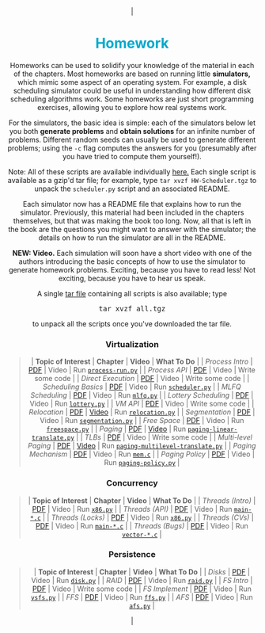 <center>

| 

<center><font color="#00aacc">

# Homework

</font></center>

Homeworks can be used to solidify your knowledge of the material in each of the chapters. Most homeworks are based on running little **simulators,** which mimic some aspect of an operating system. For example, a disk scheduling simulator could be useful in understanding how different disk scheduling algorithms work. Some homeworks are just short programming exercises, allowing you to explore how real systems work.

For the simulators, the basic idea is simple: each of the simulators below let you both **generate problems** and **obtain solutions** for an infinite number of problems. Different random seeds can usually be used to generate different problems; using the `-c` flag computes the answers for you (presumably after you have tried to compute them yourself!).

Note: All of these scripts are available individually [here.](http://www.cs.wisc.edu/~remzi/OSTEP/Homework/) Each single script is available as a gzip'd tar file; for example, type `tar xvzf HW-Scheduler.tgz` to unpack the `scheduler.py` script and an associated README.

Each simulator now has a README file that explains how to run the simulator. Previously, this material had been included in the chapters themselves, but that was making the book too long. Now, all that is left in the book are the questions you might want to answer with the simulator; the details on how to run the simulator are all in the README.

**NEW: Video.** Each simulation will soon have a short video with one of the authors introducing the basic concepts of how to use the simulator to generate homework problems. Exciting, because you have to read less! Not exciting, because you have to hear us speak.

A single [tar file](http://www.cs.wisc.edu/~remzi/OSTEP/Homework/all.tgz) containing all scripts is also available; type

<pre>tar xvzf all.tgz</pre>

to unpack all the scripts once you've downloaded the tar file.

### Virtualization

> | **Topic of Interest** | **Chapter** | **Video** | **What To Do** |
> | _Process Intro_ | [PDF](http://www.cs.wisc.edu/~remzi/OSTEP/cpu-intro.pdf) | Video | Run [`process-run.py`](http://pages.cs.wisc.edu/~remzi/OSTEP/Homework/HW-CPU-Intro.tgz) |
> | _Process API_ | [PDF](http://www.cs.wisc.edu/~remzi/OSTEP/cpu-api.pdf) | Video | Write some code |
> | _Direct Execution_ | [PDF](http://www.cs.wisc.edu/~remzi/OSTEP/cpu-mechanisms.pdf) | Video | Write some code |
> | _Scheduling Basics_ | [PDF](http://www.cs.wisc.edu/~remzi/OSTEP/cpu-sched.pdf) | Video | Run [`scheduler.py`](http://pages.cs.wisc.edu/~remzi/OSTEP/Homework/HW-Scheduler.tgz) |
> | _MLFQ Scheduling_ | [PDF](http://www.cs.wisc.edu/~remzi/OSTEP/cpu-sched-mlfq.pdf) | Video | Run [`mlfq.py`](http://pages.cs.wisc.edu/~remzi/OSTEP/Homework/HW-MLFQ.tgz) |
> | _Lottery Scheduling_ | [PDF](http://www.cs.wisc.edu/~remzi/OSTEP/cpu-sched-lottery.pdf) | Video | Run [`lottery.py`](http://pages.cs.wisc.edu/~remzi/OSTEP/Homework/HW-Lottery.tgz) |
> | _VM API_ | [PDF](http://www.cs.wisc.edu/~remzi/OSTEP/vm-api.pdf) | Video | Write some code |
> | _Relocation_ | [PDF](http://www.cs.wisc.edu/~remzi/OSTEP/vm-mechanism.pdf) | [Video](http://youtu.be/mC3u99x8nqE) | Run [`relocation.py`](http://pages.cs.wisc.edu/~remzi/OSTEP/Homework/HW-Relocation.tgz) |
> | _Segmentation_ | [PDF](http://www.cs.wisc.edu/~remzi/OSTEP/vm-segmentation.pdf) | Video | Run [`segmentation.py`](http://pages.cs.wisc.edu/~remzi/OSTEP/Homework/HW-Segmentation.tgz) |
> | _Free Space_ | [PDF](http://www.cs.wisc.edu/~remzi/OSTEP/vm-freespace.pdf) | Video | Run [`freespace.py`](http://pages.cs.wisc.edu/~remzi/OSTEP/Homework/HW-Freespace.tgz) |
> | _Paging_ | [PDF](http://www.cs.wisc.edu/~remzi/OSTEP/vm-paging.pdf) | [Video](http://youtu.be/AhfSDqud3j4) | Run [`paging-linear-translate.py`](http://pages.cs.wisc.edu/~remzi/OSTEP/Homework/HW-Paging-LinearTranslate.tgz) |
> | _TLBs_ | [PDF](http://www.cs.wisc.edu/~remzi/OSTEP/vm-tlbs.pdf) | Video | Write some code |
> | _Multi-level Paging_ | [PDF](http://www.cs.wisc.edu/~remzi/OSTEP/vm-smalltables.pdf) | [Video](http://youtu.be/m1BQZPZduWk) | Run [`paging-multilevel-translate.py`](http://pages.cs.wisc.edu/~remzi/OSTEP/Homework/HW-Paging-MultiLevelTranslate.tgz) |
> | _Paging Mechanism_ | [PDF](http://www.cs.wisc.edu/~remzi/OSTEP/vm-beyondphys.pdf) | Video | Run [`mem.c`](http://pages.cs.wisc.edu/~remzi/OSTEP/Homework/HW-Paging-BeyondPhys-Real.tgz) |
> | _Paging Policy_ | [PDF](http://www.cs.wisc.edu/~remzi/OSTEP/vm-beyondphys-policy.pdf) | Video | Run [`paging-policy.py`](http://pages.cs.wisc.edu/~remzi/OSTEP/Homework/HW-Paging-Policy.tgz) |

### Concurrency

> | **Topic of Interest** | **Chapter** | **Video** | **What To Do** |
> | _Threads (Intro)_ | [PDF](http://www.cs.wisc.edu/~remzi/OSTEP/threads-intro.pdf) | Video | Run [`x86.py`](http://pages.cs.wisc.edu/~remzi/OSTEP/Homework/HW-ThreadsIntro.tgz) |
> | _Threads (API)_ | [PDF](http://www.cs.wisc.edu/~remzi/OSTEP/threads-api.pdf) | Video | Run [`main-*.c`](http://pages.cs.wisc.edu/~remzi/OSTEP/Homework/HW-Threads-RealAPI.tgz) |
> | _Threads (Locks)_ | [PDF](http://www.cs.wisc.edu/~remzi/OSTEP/threads-locks.pdf) | Video | Run [`x86.py`](http://pages.cs.wisc.edu/~remzi/OSTEP/Homework/HW-ThreadsLocks.tgz) |
> | _Threads (CVs)_ | [PDF](http://www.cs.wisc.edu/~remzi/OSTEP/threads-cv.pdf) | Video | Run [`main-*.c`](http://pages.cs.wisc.edu/~remzi/OSTEP/Homework/HW-Threads-RealCV.tgz) |
> | _Threads (Bugs)_ | [PDF](http://www.cs.wisc.edu/~remzi/OSTEP/threads-bugs.pdf) | Video | Run [`vector-*.c`](http://pages.cs.wisc.edu/~remzi/OSTEP/Homework/HW-Threads-RealDeadlock.tgz) |

### Persistence

> | **Topic of Interest** | **Chapter** | **Video** | **What To Do** |
> | _Disks_ | [PDF](http://www.cs.wisc.edu/~remzi/OSTEP/file-disks.pdf) | Video | Run [`disk.py`](http://pages.cs.wisc.edu/~remzi/OSTEP/Homework/HW-Disk.tgz) |
> | _RAID_ | [PDF](http://www.cs.wisc.edu/~remzi/OSTEP/file-raid.pdf) | Video | Run [`raid.py`](http://pages.cs.wisc.edu/~remzi/OSTEP/Homework/HW-Raid.tgz) |
> | _FS Intro_ | [PDF](http://www.cs.wisc.edu/~remzi/OSTEP/file-intro.pdf) | Video | Write some code |
> | _FS Implement_ | [PDF](http://www.cs.wisc.edu/~remzi/OSTEP/file-implementation.pdf) | Video | Run [`vsfs.py`](http://pages.cs.wisc.edu/~remzi/OSTEP/Homework/HW-VSFS.tgz) |
> | _FFS_ | [PDF](http://www.cs.wisc.edu/~remzi/OSTEP/file-ffs.pdf) | Video | Run [`ffs.py`](http://pages.cs.wisc.edu/~remzi/OSTEP/Homework/HW-FFS.tgz) |
> | _AFS_ | [PDF](http://www.cs.wisc.edu/~remzi/OSTEP/dist-afs.pdf) | Video | Run [`afs.py`](http://pages.cs.wisc.edu/~remzi/OSTEP/Homework/HW-AFS.tgz) |

 |

</center>
